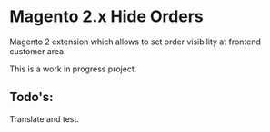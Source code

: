 # Magento 2.x Hide Orders
Magento 2 extension which allows to set order visibility at frontend customer area.

This is a work in progress project.

## Todo's:

Translate and test.

